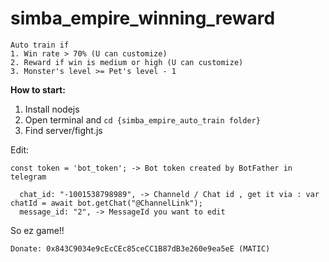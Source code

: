 # simba_empire_winning_reward

```
Auto train if
1. Win rate > 70% (U can customize)
2. Reward if win is medium or high (U can customize)
3. Monster's level >= Pet's level - 1
```


**How to start:**

1.  Install nodejs
2.  Open terminal and ```cd {simba_empire_auto_train folder}```
3.  Find server/fight.js

Edit:

```
const token = 'bot_token'; -> Bot token created by BotFather in telegram
```

```
  chat_id: "-1001538798989", -> Channeld / Chat id , get it via : var chatId = await bot.getChat("@ChannelLink");
  message_id: "2", -> MessageId you want to edit
```

So ez game!!

```
Donate: 0x843C9034e9cEcCEc85ceCC1B87dB3e260e9ea5eE (MATIC)
```
